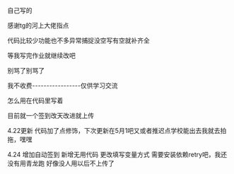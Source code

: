 自己写的



感谢tg的河上大佬指点



代码比较少功能也不多异常捕捉没空写有空就补齐全


等我写完作业就继续改吧


别骂了别骂了


我不收费-----------------仅供学习交流


怎么用在代码里写着


目前就一个签到改天改进就上传

4.22更新
代码加了点修饰，下次更新在5月1吧又或者推迟点学校能出去我就去拍拖，嘿嘿

4.24
增加自动签到
新增无用代码
更改填写变量方式
需要安装依赖retry吧，我还没有用青龙跑
好像没人用以后不上传了
